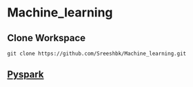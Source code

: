 # Machine_learning

## Clone Workspace

```
git clone https://github.com/Sreeshbk/Machine_learning.git
```

## [Pyspark](./pyspark/README.md)

